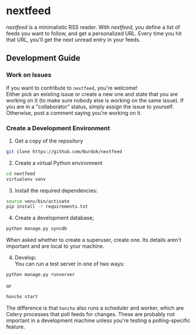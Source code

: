 # nextfeed

*nextfeed* is a minimalistic RSS reader.
With *nextfeed*, you define a list of feeds you want to follow, and get a 
personalized URL. Every time you hit that URL, you'll get the next unread 
entry in your feeds.


## Development Guide

### Work on Issues

If you want to contribute to `nextfeed`, you're welcome!  
Either pick an existing issue or create a new one and state that you are
working on it (to make sure nobody else is working on the same issue). If you 
are in a "collaborator" status, simply assign the issue to yourself. 
Otherwise, post a comment saying you're working on it.

### Create a Development Environment

1. Get a copy of the repository
```bash
git clone https://github.com/Nurdok/nextfeed
```

2. Create a virtual Python environment
```bash
cd nextfeed
virtualenv venv
```

3. Install the required dependencies:
```bash
source venv/bin/activate
pip install -r requirements.txt
```

4. Create a development database;
```bash
python manage.py syncdb
```
When asked whether to create a superuser, create one. Its details aren't 
important and are local to your machine.

4. Develop:  
You can run a test server in one of two ways:  
```bash
python manage.py runserver
```
or  
```bash
honcho start
```
The difference is that `honcho` also runs a scheduler and worker, which are
Celery processes that poll feeds for changes. These are probably not important
in a development machine unless you're testing a polling-specific feature.




